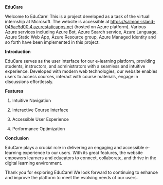 **EduCare**

Welcome to EduCare! This is a project developed as a task of the virtual internship at Microsoft.
The website is accessible at https://salmon-island-045ae5d00.4.azurestaticapps.net (hosted on Azure platform). Various Azure services including Azure Bot, Azure Search service, Azure Language, Azure Static Web App, Azure Resource group, Azure Managed Identity and so forth have been implemented in this project.

**Introduction**

EduCare serves as the user interface for our e-learning platform, providing students, instructors, and administrators with a seamless and intuitive experience. Developed with modern web technologies, our website enables users to access courses, interact with course materials, engage in discussions effortlessly.

**Features**

1. Intuitive Navigation

2. Interactive Course Interface

3. Accessible User Experience

4. Performance Optimization

**Conclusion**

EduCare plays a crucial role in delivering an engaging and accessible e-learning experience to our users. With its great features, the website empowers learners and educators to connect, collaborate, and thrive in the digital learning environment.

Thank you for exploring EduCare! We look forward to continuing to enhance and improve the platform to meet the evolving needs of our users.
